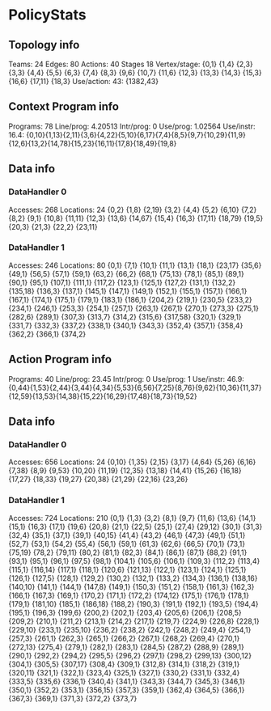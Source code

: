 # PolicyStats
## Topology info
Teams:		24
Edges:		80
Actions:	40
Stages		18
Vertex/stage:	{0,1} {1,4} {2,3} {3,3} {4,4} {5,5} {6,3} {7,4} {8,3} {9,6} {10,7} {11,6} {12,3} {13,3} {14,3} {15,3} {16,6} {17,11} {18,3} 
Use/action:	43: {1382,43} 

## Context Program info
Programs:	78
Line/prog:	4.20513
Intr/prog:	0
Use/prog:	1.02564
Use/instr:	16.4: {0,10}{1,13}{2,11}{3,6}{4,22}{5,10}{6,17}{7,4}{8,5}{9,7}{10,29}{11,9}{12,6}{13,2}{14,78}{15,23}{16,11}{17,8}{18,49}{19,8}

## Data info

### DataHandler 0
Accesses:	268
Locations:	24
{0,2} {1,8} {2,19} {3,2} {4,4} {5,2} {6,10} {7,2} {8,2} {9,1} {10,8} {11,11} {12,3} {13,6} {14,67} {15,4} {16,3} {17,11} {18,79} {19,5} {20,3} {21,3} {22,2} {23,11} 

### DataHandler 1
Accesses:	246
Locations:	80
{0,1} {7,1} {10,1} {11,1} {13,1} {18,1} {23,17} {35,6} {49,1} {56,5} {57,1} {59,1} {63,2} {66,2} {68,1} {75,13} {78,1} {85,1} {89,1} {90,1} {95,1} {107,1} {111,1} {117,2} {123,1} {125,1} {127,2} {131,1} {132,2} {135,18} {136,3} {137,1} {145,1} {147,1} {149,1} {152,1} {155,1} {157,1} {166,1} {167,1} {174,1} {175,1} {179,1} {183,1} {186,1} {204,2} {219,1} {230,5} {233,2} {234,1} {246,1} {253,3} {254,1} {257,1} {263,1} {267,1} {270,1} {273,3} {275,1} {282,6} {289,1} {307,3} {313,7} {314,2} {315,6} {317,58} {320,1} {329,1} {331,7} {332,3} {337,2} {338,1} {340,1} {343,3} {352,4} {357,1} {358,4} {362,2} {366,1} {374,2} 



## Action Program info
Programs:	40
Line/prog:	23.45
Intr/prog:	0
Use/prog:	1
Use/instr:	46.9: {0,44}{1,53}{2,44}{3,44}{4,34}{5,53}{6,56}{7,25}{8,76}{9,62}{10,36}{11,37}{12,59}{13,53}{14,38}{15,22}{16,29}{17,48}{18,73}{19,52}

## Data info

### DataHandler 0
Accesses:	656
Locations:	24
{0,10} {1,35} {2,15} {3,17} {4,64} {5,26} {6,16} {7,38} {8,9} {9,53} {10,20} {11,19} {12,35} {13,18} {14,41} {15,26} {16,18} {17,27} {18,33} {19,27} {20,38} {21,29} {22,16} {23,26} 

### DataHandler 1
Accesses:	724
Locations:	210
{0,1} {1,3} {3,2} {8,1} {9,7} {11,6} {13,6} {14,1} {15,1} {16,3} {17,1} {19,6} {20,8} {21,1} {22,5} {25,1} {27,4} {29,12} {30,1} {31,3} {32,4} {35,1} {37,1} {39,1} {40,15} {41,4} {43,2} {46,1} {47,3} {49,1} {51,1} {52,7} {53,1} {54,2} {55,4} {56,1} {59,1} {61,3} {62,6} {66,5} {70,1} {73,1} {75,19} {78,2} {79,11} {80,2} {81,1} {82,3} {84,1} {86,1} {87,1} {88,2} {91,1} {93,1} {95,1} {96,1} {97,5} {98,1} {104,1} {105,6} {106,1} {109,3} {112,2} {113,4} {115,1} {116,14} {117,1} {118,1} {120,6} {121,13} {122,1} {123,1} {124,1} {125,1} {126,1} {127,5} {128,1} {129,2} {130,2} {132,1} {133,2} {134,3} {136,1} {138,16} {140,10} {141,1} {144,1} {147,8} {149,1} {150,3} {151,2} {158,1} {161,3} {162,3} {166,1} {167,3} {169,1} {170,2} {171,1} {172,2} {174,12} {175,1} {176,1} {178,1} {179,1} {181,10} {185,1} {186,18} {188,2} {190,3} {191,1} {192,1} {193,5} {194,4} {195,1} {196,3} {199,6} {200,2} {202,1} {203,4} {205,6} {206,1} {208,5} {209,2} {210,1} {211,2} {213,1} {214,2} {217,1} {219,7} {224,9} {226,8} {228,1} {229,10} {233,1} {235,10} {236,2} {238,2} {242,1} {248,2} {249,4} {254,1} {257,3} {261,1} {262,3} {265,1} {266,2} {267,1} {268,2} {269,4} {270,1} {272,13} {275,4} {279,1} {282,1} {283,1} {284,5} {287,2} {288,9} {289,1} {290,1} {292,2} {294,2} {295,5} {296,2} {297,1} {298,2} {299,13} {300,12} {304,1} {305,5} {307,17} {308,4} {309,1} {312,8} {314,1} {318,2} {319,1} {320,11} {321,1} {322,1} {323,4} {325,1} {327,1} {330,2} {331,1} {332,4} {333,5} {335,6} {336,1} {340,4} {341,1} {343,3} {344,7} {345,3} {346,1} {350,1} {352,2} {353,1} {356,15} {357,3} {359,1} {362,4} {364,5} {366,1} {367,3} {369,1} {371,3} {372,2} {373,7} 
